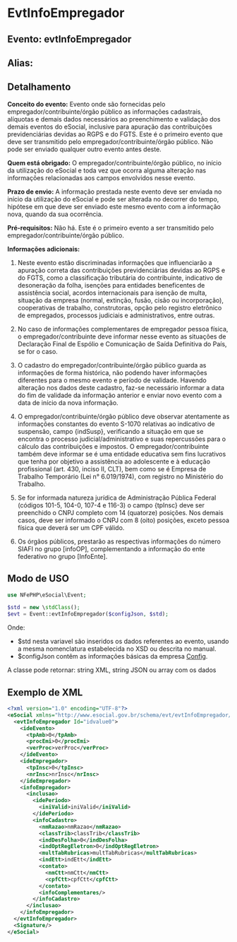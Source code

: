 # EvtInfoEmpregador

## Evento: evtInfoEmpregador

## Alias: 


## Detalhamento


**Conceito do evento:** Evento onde são fornecidas pelo empregador/contribuinte/órgão público as informações cadastrais, alíquotas e demais dados necessários ao preenchimento e validação dos demais eventos do eSocial, inclusive para apuração das contribuições previdenciárias devidas ao RGPS e do FGTS. Este é o primeiro evento que deve ser transmitido pelo empregador/contribuinte/órgão público. Não pode ser enviado qualquer outro evento antes deste.

**Quem está obrigado:** O empregador/contribuinte/órgão público, no início da utilização do eSocial e toda vez que ocorra alguma alteração nas informações relacionadas aos campos envolvidos nesse evento.

**Prazo de envio:** A informação prestada neste evento deve ser enviada no início da utilização do eSocial e pode ser alterada no decorrer do tempo, hipótese em que deve ser enviado este mesmo evento com a informação nova, quando da sua ocorrência.

**Pré-requisitos:** Não há. Este é o primeiro evento a ser transmitido pelo empregador/contribuinte/órgão público.

**Informações adicionais:**
1. Neste evento estão discriminadas informações que influenciarão a apuração correta das contribuições previdenciárias devidas ao RGPS e do FGTS, como a classificação tributária do contribuinte, indicativo de desoneração da folha, isenções para entidades beneficentes de assistência social, acordos internacionais para isenção de multa, situação da empresa (normal, extinção, fusão, cisão ou incorporação), cooperativas de trabalho, construtoras, opção pelo registro eletrônico de empregados, processos judiciais e administrativos, entre outras.

2. No caso de informações complementares de empregador pessoa física, o empregador/contribuinte deve informar nesse evento as situações de Declaração Final de Espólio e Comunicação de Saída Definitiva do País, se for o caso. 

3. O cadastro do empregador/contribuinte/órgão público guarda as informações de forma histórica, não podendo haver informações diferentes para o mesmo evento e período de validade. Havendo alteração nos dados deste cadastro, faz-se necessário informar a data do fim de validade da informação anterior e enviar novo evento com a data de início da nova informação.

4. O empregador/contribuinte/órgão público deve observar atentamente as informações constantes do evento S-1070 relativas ao indicativo de suspensão, campo {indSusp}, verificando a situação em que se encontra o processo judicial/administrativo e suas repercussões para o cálculo das contribuições e impostos. O empregador/contribuinte também deve informar se é uma entidade educativa sem fins lucrativos que tenha por objetivo a assistência ao adolescente e à educação profissional (art. 430, inciso II, CLT), bem como se é Empresa de Trabalho Temporário (Lei n° 6.019/1974), com registro no Ministério do Trabalho.

5. Se for informada natureza jurídica de Administração Pública Federal (códigos 101-5, 104-0, 107-4 e 116-3) o campo {tpInsc} deve ser preenchido o CNPJ completo com 14 (quatorze) posições. Nos demais casos, deve ser informado o CNPJ com 8 (oito) posições, exceto pessoa física que deverá ser um CPF válido.

6. Os órgãos públicos, prestarão as respectivas informações do número SIAFI no grupo [infoOP], complementando a informação do ente federativo no grupo [InfoEnte].


## Modo de USO

```php
use NFePHP\eSocial\Event;

$std = new \stdClass();
$evt = Event::evtInfoEmpregador($configJson, $std);
```

Onde:
- $std nesta variavel são inseridos os dados referentes ao evento, usando a mesma nomenclatura estabelecida no XSD ou descrita no manual.
- $configJson contêm as informações básicas da empresa [Config](Config.md).

A classe pode retornar: string XML, string JSON ou array com os dados


## Exemplo de XML

```xml
<?xml version="1.0" encoding="UTF-8"?>
<eSocial xmlns="http://www.esocial.gov.br/schema/evt/evtInfoEmpregador/v02_02_01" xmlns:xsi="http://www.w3.org/2001/XMLSchema-instance" xsi:schemaLocation="http://www.esocial.gov.br/schema/evt/evtInfoEmpregador/v02_02_01 ../schemes/evtInfoEmpregador.xsd ">
  <evtInfoEmpregador Id="idvalue0">
    <ideEvento>
      <tpAmb>0</tpAmb>
      <procEmi>0</procEmi>
      <verProc>verProc</verProc>
    </ideEvento>
    <ideEmpregador>
      <tpInsc>0</tpInsc>
      <nrInsc>nrInsc</nrInsc>
    </ideEmpregador>
    <infoEmpregador>
      <inclusao>
        <idePeriodo>
          <iniValid>iniValid</iniValid>
        </idePeriodo>
        <infoCadastro>
          <nmRazao>nmRazao</nmRazao>
          <classTrib>classTrib</classTrib>
          <indDesFolha>0</indDesFolha>
          <indOptRegEletron>0</indOptRegEletron>
          <multTabRubricas>multTabRubricas</multTabRubricas>
          <indEtt>indEtt</indEtt>
          <contato>
            <nmCtt>nmCtt</nmCtt>
            <cpfCtt>cpfCtt</cpfCtt>
          </contato>
          <infoComplementares/>
        </infoCadastro>
      </inclusao>
    </infoEmpregador>
  </evtInfoEmpregador>
  <Signature/>
</eSocial>

```
